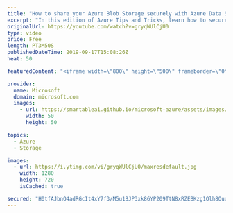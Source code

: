 ```yaml
---
title: "How to share your Azure Blob Storage securely with Azure Data Share | Azure Tips and Tricks"
excerpt: "In this edition of Azure Tips and Tricks, learn how to securely share Azure Blob storage data with Azure Data Share.   For more tips and tricks, visit: http://azuredev.tips   Get started with 12 months of free services and $200 USD in credit. Create your free account today with Microsoft Azure: https://azure.com/free"
originalUrl: https://youtube.com/watch?v=gryqWUlCjU0
type: video
price: Free
length: PT3M50S
publishedDateTime: 2019-09-17T15:08:26Z
heat: 50

featuredContent: "<iframe width=\"800\" height=\"500\" frameborder=\"0\" src=\"https://www.youtube.com/embed/gryqWUlCjU0\" allow=\"accelerometer; autoplay; encrypted-media; gyroscope; picture-in-picture\" allowfullscreen></iframe>"

provider:
  name: Microsoft
  domain: microsoft.com
  images:
    - url: https://smartableai.github.io/microsoft-azure/assets/images/organizations/microsoft.com-50x50.jpg
      width: 50
      height: 50

topics:
  - Azure
  - Storage

images:
  - url: https://i.ytimg.com/vi/gryqWUlCjU0/maxresdefault.jpg
    width: 1280
    height: 720
    isCached: true

secured: "H0tfAJbnO4adRGcIt4xY7f3/M5u1BJP3xk86YP209TtN8xRZEBKzg1Olh8OuokbuV2MQ7m0sPzB/MMF8oL5hP14U83ucw8BZ0oJbPWEnKOOMUVcIQT20ySkM97n5CWD0xFeJWO/GSSqekc8QFU76pW7++jLZQVkWRfAyhJao8Edr3gafm8kPu0rt58hwpB+K24hvofuXvcUdnct+eZYplZnnQCIBA4SkmJ2QeMBv0RDtL9g9nCaqj9eq6nzQKr8RRq+HsXYKw+fLOe3iESPMhLJ07Em0f9bcwJJFHe+kG2Y7b0Bu1hbjpoxFrHnogZk696wsJJ1cMfc8aZsZZd0CRF+ogNr6REOXTcvNDllFp00K7LRCJSsLCUHP+GXypLxV0CU3G+rm2IwxdOg+Rf2JaoWWS3w5RcRPVB0MGjne/nc=;gTM1ugFPfRC3AIOoFXabRQ=="
---
```


